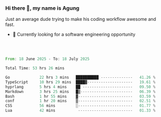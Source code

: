 ### Hi there 👋, my name is Agung
Just an average dude trying to make his coding workflow awesome and fast.

<!--
**agungfir98/agungfir98** is a ✨ _special_ ✨ repository because its `README.md` (this file) appears on your GitHub profile.
-->

- 🔭 Currently looking for a software engineering opportunity
<br/>
<br/>
<!--START_SECTION:waka-->

```rust
From: 18 June 2025 - To: 18 July 2025

Total Time: 53 hrs 26 mins

Go             22 hrs 3 mins   ██████████ --------------   41.26 %
TypeScript     10 hrs 29 mins  ████▓--------------------   19.61 %
hyprlang       5 hrs 4 mins    ██ ----------------------   09.50 %
Markdown       3 hrs 25 mins   █▒-----------------------   06.39 %
Bash           1 hr 55 mins    ▓------------------------   03.59 %
conf           1 hr 20 mins    ▒------------------------   02.51 %
CSS            56 mins         ░------------------------   01.77 %
Lua            42 mins          ------------------------   01.33 %
```

<!--END_SECTION:waka-->
